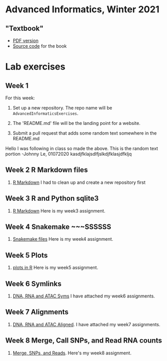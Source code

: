 # Advanced Informatics, Winter 2021

## "Textbook"

* [PDF version](compskills.pdf)
* [Source code](https://github.com/ThorntonLab/ComputerSkills4GradStudents)
 for the book

# Lab exercises

## Week 1

For this week: 

1. Set up a new repository. 
   The repo name will be 
   `AdvancedInformaticsExercises`. 

2. The 'README.md' file will be the landing point for a website. 

3. Submit a pull request that adds some random text somewhere in the README.md

Hello I was following in class so made the above. This is the random text portion -Johnny Le, 01072020
kasdjfklajsdlfjslkdjfklasjdfkljq

## Week 2 R Markdown files

1. [R Markdown](https://github.com/johnnl15/R-Markdown-File.git) I had to clean up and create a new repository first

## Week 3 R and Python sqlite3
1. [R Markdown](https://github.com/johnnl15/Week3.git) Here is my week3 assignment. 

## Week 4 Snakemake ~~~SSSSSS
1. [Snakemake files](https://github.com/johnnl15/Week4.git) Here is my week4 assignment.

## Week 5 Plots 
1. [plots in R](https://github.com/johnnl15/Week5.git) Here is my week5 assignment.

## Week 6 Symlinks 
1. [DNA, RNA and ATAC Syms](https://github.com/johnnl15/week6.git) I have attached my week6 assignments. 

## Week 7 Alignments
1. [DNA, RNA and ATAC Aligned](https://github.com/johnnl15/week7.git). I have attached my week7 assignments.

## Week 8 Merge, Call SNPs, and Read RNA counts 
1. [Merge, SNPs, and Reads](https://github.com/johnnl15/week8.git). Here's my week8 assignment.   
